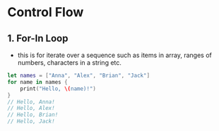 # Control Flow
## 1. For-In Loop
* this is for iterate over a sequence such as items in array, ranges of numbers, characters in a string etc.
```swift
let names = ["Anna", "Alex", "Brian", "Jack"]
for name in names {
    print("Hello, \(name)!")
}
// Hello, Anna!
// Hello, Alex!
// Hello, Brian!
// Hello, Jack!

``` 